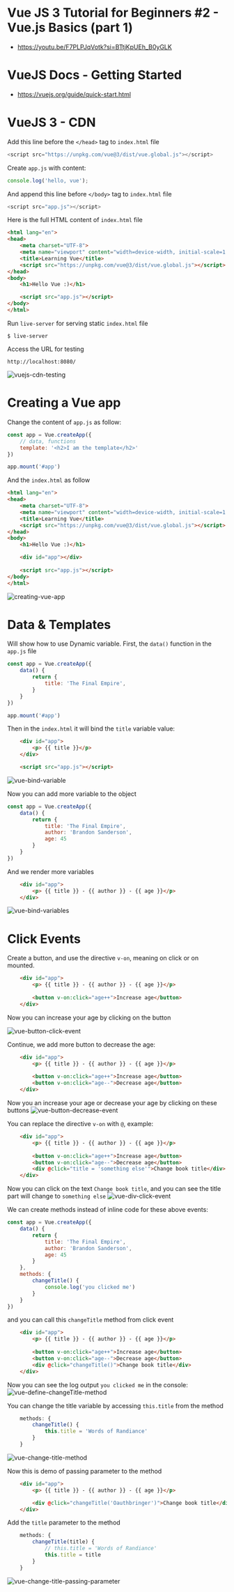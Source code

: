 # Vue JS 3 Tutorial for Beginners #2 - Vue.js Basics (part 1)
* https://youtu.be/F7PLPJqVotk?si=BTtjKpUEh_B0yGLK

# VueJS Docs - Getting Started
* https://vuejs.org/guide/quick-start.html

# VueJS 3 - CDN

Add this line before the `</head>` tag to `index.html` file
```js
<script src="https://unpkg.com/vue@3/dist/vue.global.js"></script>
```

Create `app.js` with content:
```js
console.log('hello, vue');
```

And append this line before `</body>` tag to `index.html` file
```js
<script src="app.js"></script>
```

Here is the full HTML content of `index.html` file
```html
<html lang="en">
<head>
    <meta charset="UTF-8">
    <meta name="viewport" content="width=device-width, initial-scale=1.0">
    <title>Learning Vue</title>
    <script src="https://unpkg.com/vue@3/dist/vue.global.js"></script>
</head>
<body>
    <h1>Hello Vue :)</h1>

    <script src="app.js"></script>
</body>
</html>
```

Run `live-server` for serving static `index.html` file
```
$ live-server
```

Access the URL for testing
```
http://localhost:8080/
```

![vuejs-cdn-testing](./images/vuejs3-tutorials-basics-cdn-testing.png)


# Creating a Vue app

Change the content of `app.js` as follow:
```js
const app = Vue.createApp({
    // data, functions
    template: '<h2>I am the template</h2>'
})

app.mount('#app')
```

And the `index.html` as follow
```html
<html lang="en">
<head>
    <meta charset="UTF-8">
    <meta name="viewport" content="width=device-width, initial-scale=1.0">
    <title>Learning Vue</title>
    <script src="https://unpkg.com/vue@3/dist/vue.global.js"></script>
</head>
<body>
    <h1>Hello Vue :)</h1>

    <div id="app"></div>
    
    <script src="app.js"></script>
</body>
</html>
```

![creating-vue-app](./images/vuejs3-tutorials-basics-creating-vue-app.png)


# Data & Templates

Will show how to use Dynamic variable. First, the `data()` function in the `app.js` file
```js
const app = Vue.createApp({
    data() {
        return {
            title: 'The Final Empire',
        }
    }
})

app.mount('#app')
```

Then in the `index.html` it will bind the `title` variable value:
```html
    <div id="app">
        <p> {{ title }}</p>
    </div>

    <script src="app.js"></script>
```

![vue-bind-variable](./images/vuejs3-tutorials-basics-bind-variable.png)

Now you can add more variable to the object
```js
const app = Vue.createApp({
    data() {
        return {
            title: 'The Final Empire',
            author: 'Brandon Sanderson',
            age: 45
        }
    }
})
```

And we render more variables
```html
    <div id="app">
        <p> {{ title }} - {{ author }} - {{ age }}</p>
    </div>
```

![vue-bind-variables](./images/vuejs3-tutorials-basics-bind-variables.png)

# Click Events

Create a button, and use the directive `v-on`, meaning on click or on mounted.
```html
    <div id="app">
        <p> {{ title }} - {{ author }} - {{ age }}</p>      
        
        <button v-on:click="age++">Increase age</button>
    </div>
```

Now you can increase your age by clicking on the button

![vue-button-click-event](./images/vuejs3-tutorials-basics-button-click-event.png)

Continue, we add more button to decrease the age:
```html
    <div id="app">
        <p> {{ title }} - {{ author }} - {{ age }}</p>      
        
        <button v-on:click="age++">Increase age</button>
        <button v-on:click="age--">Decrease age</button>
    </div>
```

Now you an increase your age or decrease your age by clicking on these buttons
![vue-button-decrease-event](./images/vuejs3-tutorials-basics-button-decrease-event.png)


You can replace the directive `v-on` with `@`, example:
```html
    <div id="app">
        <p> {{ title }} - {{ author }} - {{ age }}</p>      
        
        <button v-on:click="age++">Increase age</button>
        <button v-on:click="age--">Decrease age</button>
        <div @click="title = 'something else'">Change book title</div>
    </div>
```

Now you can click on the text `Change book title`, and you can see the title part will change to `something else`
![vue-div-click-event](./images/vuejs3-tutorials-basics-div-click-event.png)


We can create methods instead of inline code for these above events:
```js
const app = Vue.createApp({
    data() {
        return {
            title: 'The Final Empire',
            author: 'Brandon Sanderson',
            age: 45
        }
    },
    methods: {
        changeTitle() {
            console.log('you clicked me')
        }
    }
})
```

and you can call this `changeTitle` method from click event
```html
    <div id="app">
        <p> {{ title }} - {{ author }} - {{ age }}</p>      
        
        <button v-on:click="age++">Increase age</button>
        <button v-on:click="age--">Decrease age</button>
        <div @click="changeTitle()">Change book title</div>
    </div>
```

Now you can see the log output `you clicked me` in the console:
![vue-define-changeTitle-method](./images/vuejs3-tutorials-basics-define-changeTitle-event.png)


You can change the title variable by accessing `this.title` from the method
```js
    methods: {
        changeTitle() {
            this.title = 'Words of Randiance'
        }
    }
```

![vue-change-title-method](./images/vuejs3-tutorials-basics-change-title-variable.png)


Now this is demo of passing parameter to the method
```html
    <div id="app">
        <p> {{ title }} - {{ author }} - {{ age }}</p>      

        <div @click="changeTitle('Oauthbringer')">Change book title</div>
    </div>
```
Add the `title` parameter to the method
```js
    methods: {
        changeTitle(title) {
            // this.title = 'Words of Randiance'
            this.title = title
        }
    }
```

![vue-change-title-passing-parameter](./images/vuejs3-tutorials-basics-change-title-passing-parameter-method.png)

